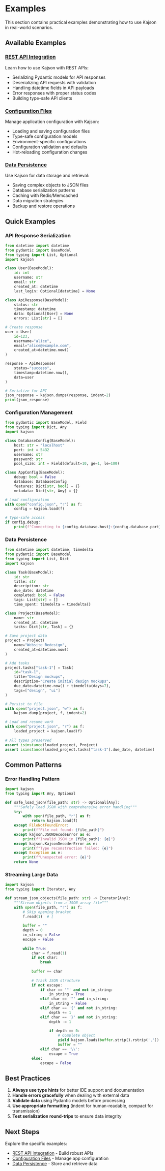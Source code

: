 # Examples

This section contains practical examples demonstrating how to use Kajson in real-world scenarios.

## Available Examples

### [REST API Integration](rest-api.md)

Learn how to use Kajson with REST APIs:
- Serializing Pydantic models for API responses
- Deserializing API requests with validation
- Handling datetime fields in API payloads
- Error responses with proper status codes
- Building type-safe API clients

### [Configuration Files](config-files.md)

Manage application configuration with Kajson:
- Loading and saving configuration files
- Type-safe configuration models
- Environment-specific configurations
- Configuration validation and defaults
- Hot-reloading configuration changes

### [Data Persistence](data-persistence.md)

Use Kajson for data storage and retrieval:
- Saving complex objects to JSON files
- Database serialization patterns
- Caching with Redis/Memcached
- Data migration strategies
- Backup and restore operations

## Quick Examples

### API Response Serialization

```python
from datetime import datetime
from pydantic import BaseModel
from typing import List, Optional
import kajson

class User(BaseModel):
    id: int
    username: str
    email: str
    created_at: datetime
    last_login: Optional[datetime] = None

class ApiResponse(BaseModel):
    status: str
    timestamp: datetime
    data: Optional[User] = None
    errors: List[str] = []

# Create response
user = User(
    id=123,
    username="alice",
    email="alice@example.com",
    created_at=datetime.now()
)

response = ApiResponse(
    status="success",
    timestamp=datetime.now(),
    data=user
)

# Serialize for API
json_response = kajson.dumps(response, indent=2)
print(json_response)
```

### Configuration Management

```python
from pydantic import BaseModel, Field
from typing import Dict, Any
import kajson

class DatabaseConfig(BaseModel):
    host: str = "localhost"
    port: int = 5432
    username: str
    password: str
    pool_size: int = Field(default=10, ge=1, le=100)

class AppConfig(BaseModel):
    debug: bool = False
    database: DatabaseConfig
    features: Dict[str, bool] = {}
    metadata: Dict[str, Any] = {}

# Load configuration
with open("config.json", "r") as f:
    config = kajson.load(f)

# Type-safe access
if config.debug:
    print(f"Connecting to {config.database.host}:{config.database.port}")
```

### Data Persistence

```python
from datetime import datetime, timedelta
from pydantic import BaseModel
from typing import List, Dict
import kajson

class Task(BaseModel):
    id: str
    title: str
    description: str
    due_date: datetime
    completed: bool = False
    tags: List[str] = []
    time_spent: timedelta = timedelta()

class Project(BaseModel):
    name: str
    created_at: datetime
    tasks: Dict[str, Task] = {}

# Save project data
project = Project(
    name="Website Redesign",
    created_at=datetime.now()
)

# Add tasks
project.tasks["task-1"] = Task(
    id="task-1",
    title="Design mockups",
    description="Create initial design mockups",
    due_date=datetime.now() + timedelta(days=7),
    tags=["design", "ui"]
)

# Persist to file
with open("project.json", "w") as f:
    kajson.dump(project, f, indent=2)

# Load and resume work
with open("project.json", "r") as f:
    loaded_project = kajson.load(f)
    
# All types preserved
assert isinstance(loaded_project, Project)
assert isinstance(loaded_project.tasks["task-1"].due_date, datetime)
```

## Common Patterns

### Error Handling Pattern

```python
import kajson
from typing import Any, Optional

def safe_load_json(file_path: str) -> Optional[Any]:
    """Safely load JSON with comprehensive error handling"""
    try:
        with open(file_path, "r") as f:
            return kajson.load(f)
    except FileNotFoundError:
        print(f"File not found: {file_path}")
    except kajson.JSONDecodeError as e:
        print(f"Invalid JSON in {file_path}: {e}")
    except kajson.KajsonDecoderError as e:
        print(f"Type reconstruction failed: {e}")
    except Exception as e:
        print(f"Unexpected error: {e}")
    return None
```

### Streaming Large Data

```python
import kajson
from typing import Iterator, Any

def stream_json_objects(file_path: str) -> Iterator[Any]:
    """Stream objects from a JSON array file"""
    with open(file_path, "r") as f:
        # Skip opening bracket
        f.read(1)  # [
        
        buffer = ""
        depth = 0
        in_string = False
        escape = False
        
        while True:
            char = f.read(1)
            if not char:
                break
                
            buffer += char
            
            # Track JSON structure
            if not escape:
                if char == '"' and not in_string:
                    in_string = True
                elif char == '"' and in_string:
                    in_string = False
                elif char == '{' and not in_string:
                    depth += 1
                elif char == '}' and not in_string:
                    depth -= 1
                    
                    if depth == 0:
                        # Complete object
                        yield kajson.loads(buffer.strip().rstrip(','))
                        buffer = ""
                elif char == '\\':
                    escape = True
            else:
                escape = False
```

## Best Practices

1. **Always use type hints** for better IDE support and documentation
2. **Handle errors gracefully** when dealing with external data
3. **Validate data** using Pydantic models before processing
4. **Use appropriate formatting** (indent for human-readable, compact for transmission)
5. **Test serialization round-trips** to ensure data integrity

## Next Steps

Explore the specific examples:
- [REST API Integration](rest-api.md) - Build robust APIs
- [Configuration Files](config-files.md) - Manage app configuration
- [Data Persistence](data-persistence.md) - Store and retrieve data
